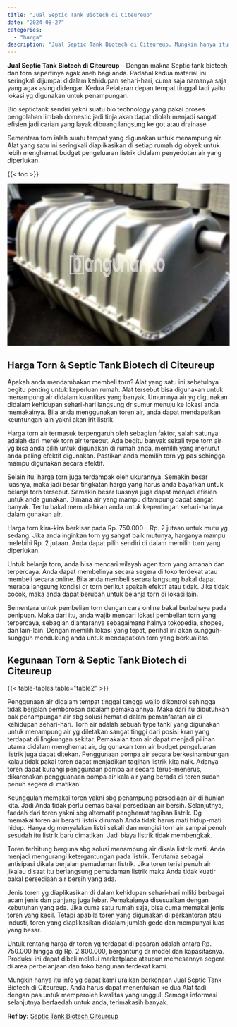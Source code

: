 ```yaml
---
title: "Jual Septic Tank Biotech di Citeureup"
date: "2024-08-27"
categories: 
  - "harga"
description: "Jual Septic Tank Biotech di Citeureup. Mungkin hanya itu info yg dapat kami uraikan berkenaan Jual Septic Tank Biotech di Citeureup. Anda harus dapat menentu..."
---
```


**Jual Septic Tank Biotech di Citeureup** – Dengan makna Septic tank biotech dan torn sepertinya agak aneh bagi anda. Padahal kedua material ini seringkali dijumpai didalam kehidupan sehari-hari, cuma saja namanya saja yang agak asing didengar. Kedua Pelataran depan tempat tinggal tadi yaitu lokasi yg digunakan untuk penampungan.

Bio septictank sendiri yakni suatu bio technology yang pakai proses pengolahan limbah domestic jadi tinja akan dapat diolah menjadi sangat efisien jadi carian yang layak dibuang langsung ke got atau drainase.

Sementara torn ialah suatu tempat yang digunakan untuk menampung air. Alat yang satu ini seringkali diaplikasikan di setiap rumah dg obyek untuk lebih menghemat budget pengeluaran listrik didalam penyedotan air yang diperlukan.

{{< toc >}}

![Jual Septic Tank Biotech di Citeureup](/images/jual-bio-septictank-10.png)

## Harga Torn & Septic Tank Biotech di Citeureup

Apakah anda mendambakan membeli torn? Alat yang satu ini sebetulnya begitu penting untuk keperluan rumah. Alat tersebut bisa digunakan untuk menampung air didalam kuantitas yang banyak. Umumnya air yg digunakan didalam kehidupan sehari-hari langsung dr sumur menuju ke lokasi anda memakainya. Bila anda menggunakan toren air, anda dapat mendapatkan keuntungan lain yakni akan irit listrik.

Harga torn air termasuk terpengaruh oleh sebagian faktor, salah satunya adalah dari merek torn air tersebut. Ada begitu banyak sekali type torn air yg bisa anda pilih untuk digunakan di rumah anda, memilih yang menurut anda paling efektif digunakan. Pastikan anda memilih torn yg pas sehingga mampu digunakan secara efektif.

Selain itu, harga torn juga terdampak oleh ukurannya. Semakin besar luasnya, maka jadi besar tingkatan harga yang harus anda bayarkan untuk belanja torn tersebut. Semakin besar luasnya juga dapat menjadi efisien untuk anda gunakan. Dimana air yang mampu ditampung dapat sangat banyak. Tentu bakal memudahkan anda untuk kepentingan sehari-harinya dalam gunakan air.

Harga torn kira-kira berkisar pada Rp. 750.000 – Rp. 2 jutaan untuk mutu yg sedang. Jika anda inginkan torn yg sangat baik mutunya, harganya mampu melebihi Rp. 2 jutaan. Anda dapat pilih sendiri di dalam memilih torn yang diperlukan.

Untuk belanja torn, anda bisa mencari wilayah agen torn yang amanah dan terpercaya. Anda dapat membelinya secara segera di toko terdekat atau membeli secara online. Bila anda membeli secara langsung bakal dapat meraba langsung kondisi dr torn berikut apakah efektif atau tidak. Jika tidak cocok, maka anda dapat berubah untuk belanja torn di lokasi lain.

Sementara untuk pembelian torn dengan cara online bakal berbahaya pada penipuan. Maka dari itu, anda wajib mencari lokasi pembelian torn yang terpercaya, sebagian diantaranya sebagaimana halnya tokopedia, shopee, dan lain-lain. Dengan memilih lokasi yang tepat, perihal ini akan sungguh-sungguh mendukung anda untuk mendapatkan torn yang berkualitas.

## Kegunaan Torn & Septic Tank Biotech di Citeureup

{{< table-tables table="table2" >}}

Penggunaan air didalam tempat tinggal tangga wajib dikontrol sehingga tidak berjalan pemborosan didalam pemakaiannya. Maka dari itu dibutuhkan bak penampungan air sbg solusi hemat didalam pemanfaatan air di kehidupan sehari-hari. Torn air adalah sebuah type tanki yang digunakan untuk menampung air yg diletakan sangat tinggi dari posisi kran yang terdapat di lingkungan sekitar. Pemakaian torn air dapat menjadi pilihan utama didalam menghemat air, dg gunakan torn air budget pengeluaran listrik juga dapat ditekan. Penggunaan pompa air secara berkesinambungan kalau tidak pakai toren dapat menjadikan tagihan listrik kita naik. Adanya toren dapat kurangi penggunaan pompa air secara terus-menerus, dikarenakan pengguanaan pompa air kala air yang berada di toren sudah penuh segera di matikan.

Keunggulan memakai toren yakni sbg penampung persediaan air di hunian kita. Jadi Anda tidak perlu cemas bakal persediaan air bersih. Selanjutnya, faedah dari toren yakni sbg alternatif penghemat tagihan listrik. Dg memakai toren air berarti listrik dirumah Anda tidak harus mati hidup-mati hidup. Hanya dg menyalakan listri sekali dan mengisi torn air sampai penuh sesudah itu listrik baru dimatikan. Jadi biaya listrik tidak membengkak.

Toren terhitung berguna sbg solusi menampung air dikala listrik mati. Anda menjadi mengurangi ketergantungan pada listrik. Terutama sebagai antisipasi dikala berjalan pemadaman listrik. Jika toren terisi penuh air jikalau disaat itu berlangsung pemadaman listrik maka Anda tidak kuatir bakal persediaan air bersih yang ada.

Jenis toren yg diaplikasikan di dalam kehidupan sehari-hari miliki berbagai acam jenis dan panjang juga lebar. Pemakaianya disesuaikan dengan kebutuhan yang ada. Jika cuma satu rumah saja, bisa cuma memakai jenis toren yang kecil. Tetapi apabila toren yang digunakan di perkantoran atau industi, toren yang diaplikasikan didalam jumlah gede dan mempunyai luas yang besar.

Untuk rentang harga dr toren yg terdapat di pasaran adalah antara Rp. 750.000 hingga dg Rp. 2.800.000, bergantung dr model dan kapasitasnya. Produksi ini dapat dibeli melalui marketplace ataupun memesannya segera di area perbelanjaan dan toko bangunan terdekat kami.

Mungkin hanya itu info yg dapat kami uraikan berkenaan Jual Septic Tank Biotech di Citeureup. Anda harus dapat menentukan ke dua Alat tadi dengan pas untuk memperoleh kwalitas yang unggul. Semoga informasi selanjutnya berfaedah untuk anda, terimakasih banyak.

**Ref by:** [Septic Tank Biotech Citeureup](https://id.wikipedia.org/wiki/Septic)
